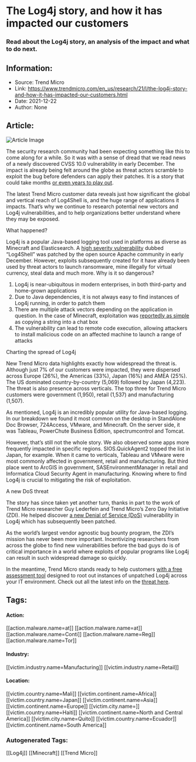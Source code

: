 # The Log4j story, and how it has impacted our customers
### Read about the Log4j story, an analysis of the impact and what to do next.

## Information:
+ Source: Trend Micro
+ Link: https://www.trendmicro.com/en_us/research/21/l/the-log4j-story-and-how-it-has-impacted-our-customers.html
+ Date: 2021-12-22
+ Author: None


## Article:
![Article Image](https://www.trendmicro.com/content/dam/trendmicro/global/en/research/21/l/the-log4j-story-and-how-it-has-impacted-our-customers/microsoftteams-image.png)





The security research community had been expecting something like this to come along for a while. So it was with a sense of dread that we read news of a newly discovered CVSS 10.0 vulnerability in early December. The impact is already being felt around the globe as threat actors scramble to exploit the bug before defenders can apply their patches. It is a story that could take months [or even years to play out](https://www.infosecurity-magazine.com/news/experts-log4j-bug-could-be/).


The latest Trend Micro customer data reveals just how significant the global and vertical reach of Log4Shell is, and the huge range of applications it impacts. That’s why we continue to research potential new vectors and Log4j vulnerabilities, and to help organizations better understand where they may be exposed.


What happened?


Log4j is a popular Java-based logging tool used in platforms as diverse as Minecraft and Elasticsearch. A [high severity vulnerability](https://cve.mitre.org/cgi-bin/cvename.cgi?name=CVE-2021-44228) dubbed “Log4Shell” was patched by the open source Apache community in early December. However, exploits subsequently created for it have already been used by threat actors to launch ransomware, mine illegally for virtual currency, steal data and much more. Why is it so dangerous?


1. Log4j is near-ubiquitous in modern enterprises, in both third-party and home-grown applications
2. Due to Java dependencies, it is not always easy to find instances of Log4j running, in order to patch them
3. There are multiple attack vectors depending on the application in question. In the case of Minecraft, exploitation was [reportedly as simple](https://twitter.com/MalwareTechBlog/status/1469289471463944198) as copying a string into a chat box
4. The vulnerability can lead to remote code execution, allowing attackers to install malicious code on an affected machine to launch a range of attacks


Charting the spread of Log4j


New Trend Micro data highlights exactly how widespread the threat is. Although just 7% of our customers were impacted, they were dispersed across Europe (26%), the Americas (33%), Japan (16%) and AMEA (25%). The US dominated country-by-country (5,069) followed by Japan (4,223). The threat is also presence across verticals. The top three for Trend Micro customers were government (1,950), retail (1,537) and manufacturing (1,507).


As mentioned, Log4j is an incredibly popular utility for Java-based logging. In our breakdown we found it most common on the desktop in StandAlone Doc Browser, 724Access, VMware, and Minecraft. On the server side, it was Tableau, PowerChute Business Edition, spectrumcontrol and Tomcat.


However, that’s still not the whole story. We also observed some apps more frequently impacted in specific regions. SIOS.QuickAgent2 topped the list in Japan, for example. When it came to verticals, Tableau and VMware were most commonly affected in government, retail and manufacturing. But third place went to ArcGIS in government, SASEnvironmentManager in retail and Informatica Cloud Security Agent in manufacturing. Knowing where to find Log4j is crucial to mitigating the risk of exploitation.


  

A new DoS threat


The story has since taken yet another turn, thanks in part to the work of Trend Micro researcher Guy Lederfein and Trend Micro’s Zero Day Initiative (ZDI). He helped discover [a new Denial of Service (DoS)](https://www.zerodayinitiative.com/blog/2021/12/17/cve-2021-45105-denial-of-service-via-uncontrolled-recursion-in-log4j-strsubstitutor) vulnerability in Log4j which has subsequently been patched.


As the world’s largest vendor agnostic bug bounty program, the ZDI’s mission has never been more important. Incentivizing researchers from across the globe to find new vulnerabilities before the bad guys do is of critical importance in a world where exploits of popular programs like Log4j can result in such widespread damage so quickly.


In the meantime, Trend Micro stands ready to help customers [with a free assessment tool](https://resources.trendmicro.com/Log4Shell-Vulnerability-Assessment.html?_ga=2.107316933.670848857.1640086353-1896003459.1562355749) designed to root out instances of unpatched Log4j across your IT environment. Check out all the latest info on the [threat here](/en_us/apache-log4j-vulnerability.html).









## Tags:

#### Action:
[[action.malware.name=at]] [[action.malware.name=at]] [[action.malware.name=Conti]] [[action.malware.name=Reg]] [[action.malware.name=Tor]]

#### Industry:
[[victim.industry.name=Manufacturing]] [[victim.industry.name=Retail]]

#### Location:
[[victim.country.name=Mali]] [[victim.continent.name=Africa]] [[victim.country.name=Japan]] [[victim.continent.name=Asia]] [[victim.continent.name=Europe]] [[victim.city.name=]] [[victim.country.name=Haiti]] [[victim.continent.name=North and Central America]] [[victim.city.name=Quito]] [[victim.country.name=Ecuador]] [[victim.continent.name=South America]]

### Autogenerated Tags:
[[Log4j]] [[Minecraft]] [[Trend Micro]]

